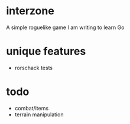# interzone

A simple roguelike game I am writing to learn Go

# unique features
* rorschack tests

# todo
* combat/items
* terrain manipulation

